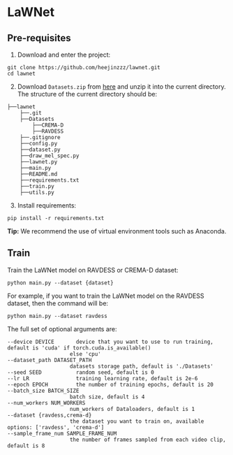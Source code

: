 # LaWNet

## Pre-requisites
1. Download and enter the project:

```shell
git clone https://github.com/heejinzzz/lawnet.git
cd lawnet
```

2. Download `Datasets.zip` from [here](https://pan.baidu.com/s/1DpMP50_DncyraDNSGxuClQ?pwd=3bgd) and unzip it into the current directory. The structure of the current directory should be:

```
├──lawnet
    ├──.git
    ├──Datasets
        ├──CREMA-D
        ├──RAVDESS
    ├──.gitignore
    ├──config.py
    ├──dataset.py
    ├──draw_mel_spec.py
    ├──lawnet.py
    ├──main.py
    ├──README.md
    ├──requirements.txt
    ├──train.py
    ├──utils.py
```

3. Install requirements:

```shell
pip install -r requirements.txt
```

**Tip:** We recommend the use of virtual environment tools such as Anaconda.

## Train
Train the LaWNet model on RAVDESS or CREMA-D dataset:

```shell
python main.py --dataset {dataset}
```

For example, if you want to train the LaWNet model on the RAVDESS dataset, then the command will be:

```shell
python main.py --dataset ravdess
```

The full set of optional arguments are:

```shell
--device DEVICE       device that you want to use to run training, default is 'cuda' if torch.cuda.is_available()
                    else 'cpu'
--dataset_path DATASET_PATH
                    datasets storage path, default is './Datasets'
--seed SEED           random seed, default is 0
--lr LR               training learning rate, default is 2e-6
--epoch EPOCH         the number of training epochs, default is 20
--batch_size BATCH_SIZE
                    batch size, default is 4
--num_workers NUM_WORKERS
                    num_workers of Dataloaders, default is 1
--dataset {ravdess,crema-d}
                    the dataset you want to train on, available options: ['ravdess', 'crema-d']
--sample_frame_num SAMPLE_FRAME_NUM
                    the number of frames sampled from each video clip, default is 8
```
